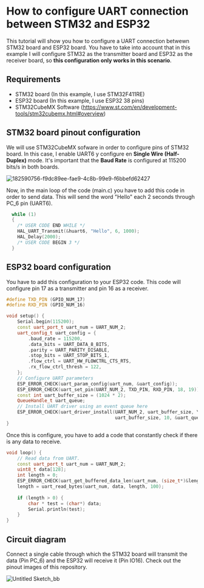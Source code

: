 # How to configure UART connection between STM32 and ESP32
This tutorial will show you how to configure a UART connection betwewn STM32 board and ESP32 board. You have to take into account that in this example I will configure STM32 as the transmitter board and ESP32 as the receiver board, so **this configuration only works in this scenario**.

## Requirements
- STM32 board (In this example, I use STM32F411RE)
- ESP32 board (In this example, I use ESP32 38 pins)
- STM32CubeMX Software (https://www.st.com/en/development-tools/stm32cubemx.html#overview)

## STM32 board pinout configuration
We will use STM32CubeMX sofware in order to configure pins of STM32 board. In this case, I enable UART6 y configure en **Single Wire (Half-Duplex)** mode. It's important that the **Baud Rate** is configured at 115200 bits/s in both boards.

![182590756-f9dc89ee-fae9-4c8b-99e9-f6bbefd62427](https://user-images.githubusercontent.com/40604222/182591703-20282fe4-e0dc-40d0-bc48-19e37128dcf2.png)

Now, in the main loop of the code (main.c) you have to add this code in order to send data. This will send the word "Hello" each 2 seconds through PC_6 pin (UART6).
```c
  while (1)
  {
    /* USER CODE END WHILE */
    HAL_UART_Transmit(&huart6, "Hello", 6, 1000);
    HAL_Delay(2000);
    /* USER CODE BEGIN 3 */
  }
```

## ESP32 board configuration
You have to add this configuration to your ESP32 code. This code will configure pin 17 as a transmitter and pin 16 as a receiver.

```c++
#define TXD_PIN (GPIO_NUM_17)
#define RXD_PIN (GPIO_NUM_16)

void setup() {
    Serial.begin(115200);
    const uart_port_t uart_num = UART_NUM_2;
    uart_config_t uart_config = {
        .baud_rate = 115200,
        .data_bits = UART_DATA_8_BITS,
        .parity = UART_PARITY_DISABLE,
        .stop_bits = UART_STOP_BITS_1,
        .flow_ctrl = UART_HW_FLOWCTRL_CTS_RTS,
        .rx_flow_ctrl_thresh = 122,
    };
    // Configure UART parameters
    ESP_ERROR_CHECK(uart_param_config(uart_num, &uart_config));
    ESP_ERROR_CHECK(uart_set_pin(UART_NUM_2, TXD_PIN, RXD_PIN, 18, 19));
    const int uart_buffer_size = (1024 * 2);
    QueueHandle_t uart_queue;
    // Install UART driver using an event queue here
    ESP_ERROR_CHECK(uart_driver_install(UART_NUM_2, uart_buffer_size, \
                                        uart_buffer_size, 10, &uart_queue, 0));
}
```

Once this is configure, you have to add a code that constantly check if there is any data to receive.
```c++
void loop() {
    // Read data from UART.
    const uart_port_t uart_num = UART_NUM_2;
    uint8_t data[128];
    int length = 0;
    ESP_ERROR_CHECK(uart_get_buffered_data_len(uart_num, (size_t*)&length));
    length = uart_read_bytes(uart_num, data, length, 100);
    
    if (length > 0) {
        char * test = (char*) data;
        Serial.println(test);
    }
}
```
## Circuit diagram
Connect a single cable through which the STM32 board will transmit the data (Pin PC_6) and the ESP32 will receive it (Pin IO16). Check out the pinout images of this repository.

![Untitled Sketch_bb](https://user-images.githubusercontent.com/40604222/182598429-a4fab4f5-53d2-487c-a12c-c043ab79718c.png)
